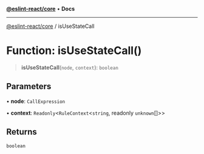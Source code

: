 [**@eslint-react/core**](../README.md) • **Docs**

***

[@eslint-react/core](../README.md) / isUseStateCall

# Function: isUseStateCall()

> **isUseStateCall**(`node`, `context`): `boolean`

## Parameters

• **node**: `CallExpression`

• **context**: `Readonly`\<`RuleContext`\<`string`, readonly `unknown`[]\>\>

## Returns

`boolean`
